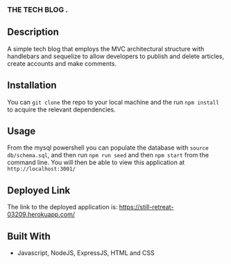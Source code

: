 ### THE TECH BLOG .

## Description
A simple tech blog that employs the MVC architectural structure with handlebars and sequelize to allow developers to publish and delete articles, create accounts and make comments. 

## Installation
You can `git clone` the repo to your local machine and the run `npm install` to acquire the relevant dependencies.


## Usage
From the mysql powershell you can populate the database with `source db/schema.sql`, and then run `npm run seed` and then `npm start` from the command line. You will then be able to view this application at `http://localhost:3001/` 


## Deployed Link
The link to the deployed application is: https://still-retreat-03209.herokuapp.com/

## Built With
- Javascript, NodeJS, ExpressJS, HTML and CSS
